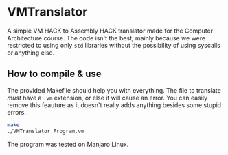 # VMTranslator

A simple VM HACK to Assembly HACK translator made for the Computer Architecture course. 
The code isn't the best, mainly because we were restricted to using only `std` libraries without the possibility of using syscalls or anything else.

## How to compile & use

The provided Makefile should help you with everything. 
The file to translate *must* have a `.vm` extension, or else it will cause an error. You can easily remove this feauture as it doesn't really adds anything besides some stupid errors. 

```bash
make
./VMTranslator Program.vm
```

The program was tested on Manjaro Linux. 